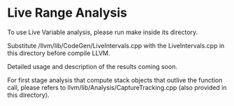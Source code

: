 # Live Range Analysis

To use Live Variable analysis, please run make inside its directory.

Substitute /llvm/lib/CodeGen/LiveIntervals.cpp with the LiveIntervals.cpp in this directory before compile LLVM.

Detailed usage and description of the results coming soon.

For first stage analysis that compute stack objects that outlive the function call, please refers to llvm/lib/Analysis/CaptureTracking.cpp (also provided in this directory).
